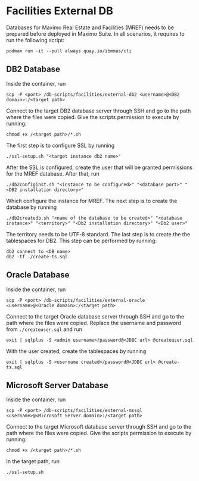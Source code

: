 Facilities External DB
===============================================================================
Databases for Maximo Real Estate and Facilities (MREF) needs to be prepared before deployed in Maximo Suite. In all scenarios, 
it requires to run the following script:

```
podman run -it --pull always quay.io/ibmmas/cli
```

DB2 Database
-------------------------------------------------------------------------------
Inside the container, run 

```
scp -P <port> /db-scripts/facilities/external-db2 <username>@<DB2 domain>:/<target path>
```

Connect to the target DB2 database server through SSH and go to the path where the files were copied. Give the scripts permission to execute by running:

```
chmod +x /<target path>/*.sh
```

The first step is to configure SSL by running

```
./ssl-setup.sh "<target instance db2 name>"
```

After the SSL is configured, create the user that will be granted permissions for the MREF database. After that, run

```
./db2configinst.sh "<instance to be configured>" "<database port>" "<DB2 installation directory>"
```

Which configure the instance for MREF. The next step is to create the database by running

```
./db2createdb.sh "<name of the database to be created>" "<database instance>" "<territory>" "<Db2 installation directory>" "<Db2 user>"
```

The territory needs to be UTF-8 standard. The last step is to create the the tablespaces for DB2. This step can be performed by running:

```
db2 connect to <DB name>
db2 -tf ./create-ts.sql
```


Oracle Database
-------------------------------------------------------------------------------
Inside the container, run

```
scp -P <port> /db-scripts/facilities/external-oracle <username>@<Oracle domain>:/<target path>
```

Connect to the target Oracle database server through SSH and go to the path where the files were copied. Replace the username and password from `./createuser.sql` and run 

```
exit | sqlplus -S <admin username>/password@<JDBC url> @createuser.sql
```

With the user created, create the tablespaces by running

```
exit | sqlplus -S <username created>/password@<JDBC url> @create-ts.sql
```

Microsoft Server Database
-------------------------------------------------------------------------------
Inside the container, run

```
scp -P <port> /db-scripts/facilities/external-mssql <username>@<Microsoft Server domain>:/<target path>
```

Connect to the target Microsoft database server through SSH and go to the path where the files were copied. Give the scripts permission to execute by running:

```
chmod +x /<target path>/*.sh
```

In the target path, run
```
./ssl-setup.sh
```
